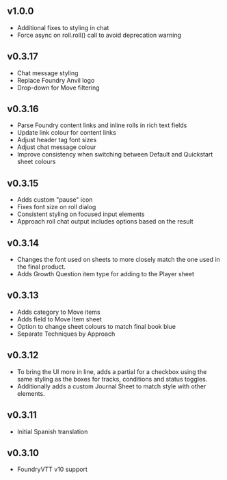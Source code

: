 ## v1.0.0
* Additional fixes to styling in chat
* Force async on roll.roll() call to avoid deprecation warning

## v0.3.17

* Chat message styling
* Replace Foundry Anvil logo
* Drop-down for Move filtering

## v0.3.16

* Parse Foundry content links and inline rolls in rich text fields
* Update link colour for content links
* Adjust header tag font sizes
* Adjust chat message colour
* Improve consistency when switching between Default and Quickstart sheet colours

## v0.3.15

* Adds custom "pause" icon
* Fixes font size on roll dialog
* Consistent styling on focused input elements
* Approach roll chat output includes options based on the result

## v0.3.14

* Changes the font used on sheets to more closely match the one used in the final product.
* Adds Growth Question item type for adding to the Player sheet

## v0.3.13

* Adds category to Move items
* Adds field to Move Item sheet
* Option to change sheet colours to match final book blue
* Separate Techniques by Approach

## v0.3.12

* To bring the UI more in line, adds a partial for a checkbox using the same styling as the boxes for tracks, conditions and status toggles.
* Additionally adds a custom Journal Sheet to match style with other elements.

## v0.3.11

* Initial Spanish translation

## v0.3.10

* FoundryVTT v10 support
